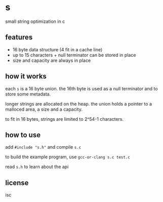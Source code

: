 s
==

small string optimization in c

features
---

- 16 byte data structure (4 fit in a cache line)
- up to 15 characters + null terminator can be stored in place
- size and capacity are always in place


how it works
---

each `s` is a 16 byte union.
the 16th byte is used as a null terminator and to store some metadata.

longer strings are allocated on the heap.
the union holds a pointer to a malloced area, a size and a capacity.

to fit in 16 bytes, strings are limited to 2^54-1 characters.


how to use
---

add `#include "s.h"` and compile `s.c`

to build the example program, use `gcc-or-clang s.c test.c`

read `s.h` to learn about the api


license
---

isc
